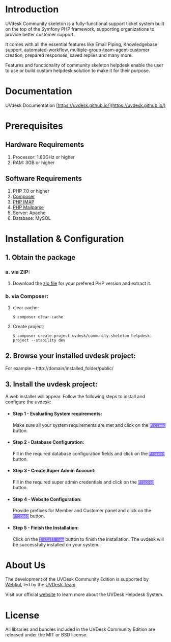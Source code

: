 # Introduction

UVdesk Community skeleton is a fully-functional support ticket system built on the top of the Symfony PHP framework, supporting organizations to provide better customer support.

It comes with all the essential features like Email Piping, Knowledgebase support, automated-workflow, multiple-group-team-agent-customer creation, prepared responses, saved replies and many more.

Features and functionality of community skeleton helpdesk enable the user to use or build custom helpdesk solution to make it for their purpose.

# Documentation

UVdesk Documentation [https://uvdesk.github.io/](https://uvdesk.github.io/)

# Prerequisites

## Hardware Requirements
1. Processor: 1.60GHz or higher
2. RAM: 3GB or higher

## Software Requirements
1. PHP 7.0 or higher
2. [Composer](https://getcomposer.org/)
3. [PHP IMAP](https://php.net/manual/en/book.imap.php)
4. [PHP Mailparse](https://php.net/manual/en/book.mailparse.php)
2. Server: Apache
3. Database: MySQL

# Installation & Configuration

## 1. Obtain the package
    
### a. via ZIP:

1. Download the [zip file](https://www.uvdesk.com/en/opensource/) for your prefered PHP version and extract it.

### b. via Composer:
    
1. clear cache:
    ```
    $ composer clear-cache
    ```

2. Create project: 
   ```
   $ composer create-project uvdesk/community-skeleton helpdesk-project --stability dev
   ```

## 2. Browse your installed uvdesk project:
For example – ht&#8203;tp://domain/installed_folder/public/

## 3. Install the uvdesk project:
A web installer will appear. Follow the following steps to install and configure the uvdesk:


- <h4 >Step 1 - Evaluating System requirements:</h4>
    <p >Make sure all your system requirements are met and click on the <code style="background-color:#8473F3; color:white">Proceed</code> button.</p>  

- <h4 >Step 2 - Database Configuration:</h4>
    <p >Fill in the required database configuration fields and click on the <code style="background-color:#8473F3;color:white">Proceed</code> button.</p>

- <h4 >Step 3 - Create Super Admin Account:</h4>
    <p >Fill in the required super admin credentials and click on the <code style="background-color:#8473F3;color:white">Proceed</code> button.</p>

- <h4 >Step 4 - Website Configuration:</h4>
    <p >Provide prefixes for Member and Customer panel and click on the <code style="background-color:#8473F3;color:white">Proceed</code> button.</p>

- <h4 >Step 5 - Finish the Installation:</h4>
    <p >Click on the <code style="background-color:#8473F3;color:white">Install now</code> button to finish the installation. The uvdesk will be successfully installed on your system.</p>


# About Us
The development of the UVDesk Community Edition is supported by [Webkul][webkul], led by the [UVDesk Team](https://www.uvdesk.com/en/team/).

Visit our official [website][webkul] to learn more about the UVDesk Helpdesk System.


# License
All libraries and bundles included in the UVDesk Community Edition are released under the MIT or BSD license.

[webkul]: https://webkul.com/
